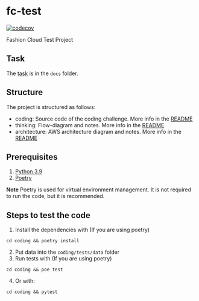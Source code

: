 # fc-test

[![codecov](https://codecov.io/gh/gaarutyunov/fc-test/branch/main/graph/badge.svg?token=23W0N4BUAP)](https://codecov.io/gh/gaarutyunov/fc-test)

Fashion Cloud Test Project

## Task

The [task](docs%2FFashion_Cloud_Test_Assignment_-_Python.pdf) is in the `docs` folder.

## Structure

The project is structured as follows:

- coding: Source code of the coding challenge. More info in the [README](coding%2FREADME.md)
- thinking: Flow-diagram and notes. More info in the [README](thinking%2FREADME.md)
- architecture: AWS architecture diagram and notes. More info in the [README](architecture%2FREADME.md)

## Prerequisites

1. [Python 3.9](https://www.python.org/downloads/)
2. [Poetry](https://python-poetry.org/docs/#installation)

**Note**
Poetry is used for virtual environment management.
It is not required to run the code, but it is recommended.

## Steps to test the code

1. Install the dependencies with (If you are using poetry)

```shell
cd coding && poetry install
```

2. Put data into the `coding/tests/data` folder
3. Run tests with (If you are using poetry)

```shell
cd coding && poe test
```

4. Or with:

```shell
cd coding && pytest
```
